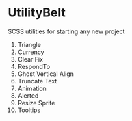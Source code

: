 UtilityBelt
===========

SCSS utilities for starting any new project

1. Triangle
2. Currency
3. Clear Fix
4. RespondTo
5. Ghost Vertical Align
6. Truncate Text
7. Animation
8. Alerted
9. Resize Sprite
10. Tooltips
